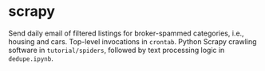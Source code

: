# scrapy
Send daily email of filtered listings for broker-spammed categories, i.e., housing and cars.
Top-level invocations in `crontab`.
Python Scrapy crawling software in `tutorial/spiders`, followed by text processing logic in `dedupe.ipynb`.
